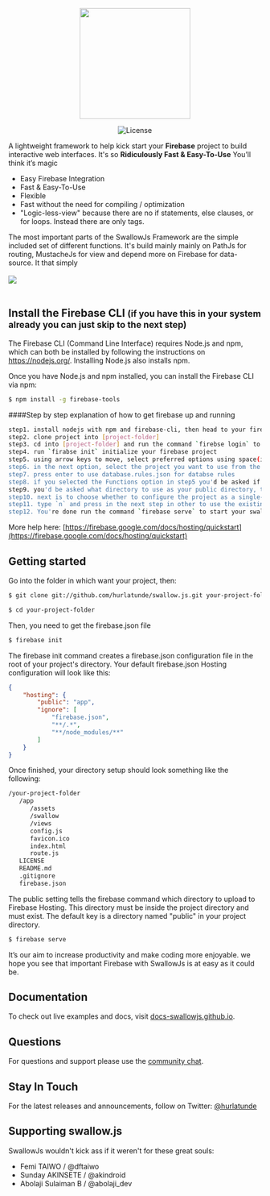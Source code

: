 
<p align="center">
<a href="https://docs-swallowjs.github.io/" target="_blank">
<img width="220"src="https://raw.githubusercontent.com/hurlatunde/swallow.js/master/app/swallow/utility/css/img/swallo_logo_footer.png">
</a>
</p>

<p align="center">
  <img src="https://img.shields.io/npm/l/vue.svg" alt="License">
</p>

A lightweight framework to help kick start your <b>Firebase</b> project to build interactive web interfaces. It's so <strong>Ridiculously Fast & Easy-To-Use</strong> You’ll think it’s magic
- Easy Firebase Integration
- Fast & Easy-To-Use
- Flexible
- Fast without the need for compiling / optimization
- "Logic-less-view" because there are no if statements, else clauses, or for loops. Instead there are only tags.

The most important parts of the SwallowJs Framework are the simple included set of different functions. It's build mainly mainly on PathJs for routing, MustacheJs for view and depend more on Firebase for data-source. It that simply
<br>
<br>
<img src="https://raw.githubusercontent.com/hurlatunde/swallow.js/master/app/swallow/utility/css/img/swallow.png" />
<br>
<br>

## Install the Firebase CLI <small>(if you have this in your system already you can just skip to the next step)</small>

The Firebase CLI (Command Line Interface) requires Node.js and npm, which can both be installed by following the instructions on https://nodejs.org/. Installing Node.js also installs npm.

Once you have Node.js and npm installed, you can install the Firebase CLI via npm:

```bash
$ npm install -g firebase-tools
```
####Step by step explanation of how to get firebase up and running

```bash
step1. install nodejs with npm and firebase-cli, then head to your firebase console and create a project
step2. clone project into [project-folder]
step3. cd into [project-folder] and run the command `firebse login` to login
step4. run `firabse init` initialize your firebase project
step5. using arrow keys to move, select preferred options using space(i'd advice you select all) and press enter when you are done
step6. in the next option, select the project you want to use from the list of projects
step7. press enter to use database.rules.json for databse rules
step8. if you selected the Functions option in step5 you'd be asked if you want to install the dependencies to your functions directory press enter or type `y` to install or cd into funtions folder and run `npm install` after the setup.
step9. you'd be asked what directory to use as your public directory, type `app` and press enter.
step10. next is to choose whether to configure the project as a single-app or not, type `y` and press enter.
step11. type `n` and press in the next step in other to use the existing index.html. (this step is important).
step12. You're done run the command `firebase serve` to start your swallow app.
```

More help here: [https://firebase.google.com/docs/hosting/quickstart](https://firebase.google.com/docs/hosting/quickstart)

## Getting started

Go into the folder in which want your project, then:

```bash
$ git clone git://github.com/hurlatunde/swallow.js.git your-project-folder
```

```bash
$ cd your-project-folder
```

Then, you need to get the firebase.json file

```bash
$ firebase init
```
The firebase init command creates a firebase.json configuration file in the root of your project's directory. Your default firebase.json Hosting configuration will look like this:

```json
{
    "hosting": {
        "public": "app",
        "ignore": [
            "firebase.json",
            "**/.*",
            "**/node_modules/**"
        ]
    }
}
```

Once finished, your directory setup should look something like the following:

```html
/your-project-folder
   /app
      /assets
      /swallow
      /views
      config.js
      favicon.ico
      index.html
      route.js
   LICENSE
   README.md
   .gitignore
   firebase.json
```

The public setting tells the firebase command which directory to upload to Firebase Hosting. This directory must be inside the project directory and must exist. The default key is a directory named "public" in your project directory.

```bash
$ firebase serve
```
It’s our aim to increase productivity and make coding more enjoyable. we hope you see that important Firebase with SwallowJs is at easy as it could be.

## Documentation

To check out live examples and docs, visit [docs-swallowjs.github.io](https://docs-swallowjs.github.io/).

## Questions

For questions and support please use the [community chat](https://chat.vuejs.org/).

## Stay In Touch

For the latest releases and announcements, follow on Twitter: [@hurlatunde](https://twitter.com/hurlatunde)

## Supporting swallow.js

SwallowJs wouldn't kick ass if it weren't for these great souls:

<ul>
<li> Femi TAIWO / @dftaiwo </li>
<li> Sunday AKINSETE / @akindroid </li>
<li> Abolaji Sulaiman B / @abolaji_dev </li>
</ul>